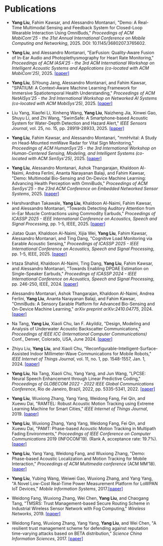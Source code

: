 <h1 id="publications"><i class="ion-ios-book"></i> Publications</h1>

- **Yang Liu**, Fahim Kawsar, and Alessandro Montanari, "Demo: A Real-Time Multimodal Sensing and Feedback System for Closed-Loop Wearable Interaction Using OmniBuds," *Proceedings of ACM MobiCom'25 - the 31st Annual International Conference on
Mobile Computing and Networking*, 2025. DOI: 10.1145/3680207.3765602.

- **Yang Liu**, and Alessandro Montanari, "EarFusion: Quality-Aware Fusion of In-Ear Audio and Photoplethysmography for Heart Rate Monitoring," *Proceedings of ACM IASA'25 - the 3rd ACM International Workshop on Intelligent Acoustic Systems and Applications (co-located with ACM MobiCom'25)*, 2025. [<font color="blue">[paper]</font>](https://dl.acm.org/doi/abs/10.1145/3737901.3768366)

- **Yang Liu**, SiYoung Jang, Alessandro Montanari, and Fahim Kawsar, "SPATIUM: A Context-Aware Machine Learning Framework for Immersive Spatiotemporal Health Understanding," *Proceedings of ACM NetAISys'25 - the 3rd International Workshop on Networked AI Systems (co-located with ACM MobiSys'25)*, 2025. [<font color="blue">[paper]</font>](https://dl.acm.org/doi/10.1145/3711875.3736686)

- Liu Yang, Xiaofei Li, Xinheng Wang, **Yang Liu**, Naizheng Jia, Xinwei Gao, Shuyu Li, and Zhi Wang, "SwimSafe: A Smartphone-based Acoustic System for Water-Depth Detection and Hazard Alert," *IEEE Sensors Journal*, vol. 25, no. 15, pp. 28919-28933, 2025. [<font color="blue">[paper]</font>](https://ieeexplore.ieee.org/abstract/document/11045239)
  
- **Yang Liu**, Fahim Kawsar, and Alessandro Montanari, "mmHvital: A Study on Head-Mounted mmWave Radar for Vital Sign Monitoring," *Proceedings of ACM HumanSys'25 - the 3rd International Workshop on Human-Centered Sensing, Modeling, and Intelligent Systems (co-located with ACM SenSys'25)*, 2025. [<font color="blue">[paper]</font>](https://dl.acm.org/doi/10.1145/3722570.3726889)

- **Yang Liu**, Alessandro Montanari, Ashok Thangarajan, Khaldoon Al-Naimi, Andrea Ferlini, Ananta Narayanan Balaji, and Fahim Kawsar, "Demo: Multimodal Bio-Sensing and On-Device Machine Learning: Advancing Health Perception with OmniBuds," *Proceedings of ACM SenSys'25 - the 23rd ACM Conference on Embedded Networked Sensor Systems*, 2025. [<font color="blue">[paper]</font>](https://dl.acm.org/doi/10.1145/3715014.3724367)

-  Harshvardhan Takawale, **Yang Liu**, Khaldoon Al-Naimi, Fahim Kawsar, and Alessandro Montanari, "Towards Detecting Auditory Attention from in-Ear Muscle Contractions using Commodity Earbuds," *Proceedings of ICASSP 2025 - IEEE International Conference on Acoustics, Speech and Signal Processing*, pp. 1-5, IEEE, 2025. [<font color="blue">[paper]</font>](https://ieeexplore.ieee.org/abstract/document/10889668)

-  Jiatao Quan, Khaldoon Al-Naimi, Xijia Wei, **Yang Liu**, Fahim Kawsar, Alessandro Montanari, and Ting Dang, "Cognitive Load Monitoring via Earable Acoustic Sensing," *Proceedings of ICASSP 2025 - IEEE International Conference on Acoustics, Speech and Signal Processing*, pp. 1-5, IEEE, 2025. [<font color="blue">[paper]</font>](https://ieeexplore.ieee.org/abstract/document/10887838)

-  Irtaza Shahid, Khaldoon Al-Naimi, Ting Dang, **Yang Liu**, Fahim Kawsar, and Alessandro Montanari, "Towards Enabling DPOAE Estimation on Single-Speaker Earbuds," *Proceedings of ICASSP 2024 - IEEE International Conference on Acoustics, Speech and Signal Processing*, pp. 246-250, IEEE, 2024. [<font color="blue">[paper]</font>](https://ieeexplore.ieee.org/document/10446436)

-  Alessandro Montanari, Ashok Thangarajan, Khaldoon Al-Naimi, Andrea Ferlini, **Yang Liu**, Ananta Narayanan Balaji, and Fahim Kawsar, "OmniBuds: A Sensory Earable Platform for Advanced Bio-Sensing and On-Device Machine Learning," *arXiv preprint arXiv:2410.04775*, 2024. [<font color="blue">[paper]</font>](https://arxiv.org/abs/2410.04775)

-  Na Tang, **Yang Liu**, Xiaoli Chu, Ian F. Akyildiz, "Design, Modeling and Analysis of Underwater Acoustic Backscatter Communications," *Proceedings of IEEE ICC (International Computer Communications)* Conf., Denver, Colorado, USA, June 2024. [<font color="blue">[paper]</font>](https://ieeexplore.ieee.org/document/10623056)

-  Zhiyu Liu, **Yang Liu**, and Xiaoli Chu, "Reconfigurable-Intelligent-Surface-Assisted Indoor Millimeter-Wave Communications for Mobile Robots," *IEEE Internet of Things Journal*, vol. 11, no. 1, pp. 1548-1557, Jan. 1, 2024. [<font color="blue">[paper]</font>](https://ieeexplore.ieee.org/document/10163913)

- **Yang Liu**, Na Tang, Xiaoli Chu, Yang Yang, and Jun Wang, "LPCSE: Neural Speech Enhancement through Linear Predictive Coding," *Proceedings of GLOBECOM 2022 - 2022 IEEE Global Communications Conference*, Rio de Janeiro, Brazil, 2022, pp. 5335-5341, 2022. [<font color="blue">[paper]</font>](https://ieeexplore.ieee.org/document/10001278)

-   **Yang Liu**, Wuxiong Zhang, Yang Yang, Weidong Fang, Fei Qin, and Xuewu Dai, "RAMTEL: Robust Acoustic Motion Tracking using Extreme Learning Machine for Smart Cities," *IEEE Internet of Things Journal*, 2019. [<font color="blue">[paper]</font>](https://ieeexplore.ieee.org/document/8660446)

-   **Yang Liu**, Wuxiong Zhang, Yang Yang, Weidong Fang, Fei Qin, and Xuewu Dai, "PAMT: Phase-based Acoustic Motion Tracking in Multipath Fading Environments," *Proceedings of IEEE Conference on Computer Communications* 2019 (INFOCOM’19). (Rank A, acceptance rate: 19.7%). [<font color="blue">[paper]</font>](https://ieeexplore.ieee.org/document/8737366)

-  **Yang Liu**, Yang Yang, Weidong Fang, and Wuxiong Zhang, "Demo: Phase-based Acoustic Localization and Motion Tracking for Mobile Interaction," *Proceedings of ACM Multimedia conference* (ACM MM’18). [<font color="blue">[paper]</font>](https://dl.acm.org/doi/10.1145/3240508.3241385)


-  **Yang Liu**, Yubing Wang, Weiwei Gao, Wuxiong Zhang, and Yang Yang, "A Novel Low-Cost Real-Time Power Measurement Platform for LoWPAN IoT Devices," *Mobile Information Systems*, 2017.[<font color="blue">[paper]</font>](https://onlinelibrary.wiley.com/doi/10.1155/2017/8713873)


-  Weidong Fang, Wuxiong Zhang, Wei Chen, **Yang Liu**, and Chaogang Tang, "TMSRS: Trust Management-based Secure Routing Scheme in Industrial Wireless Sensor Network with Fog Computing," *Wireless Networks*, 2019. [<font color="blue">[paper]</font>](https://link.springer.com/article/10.1007/s11276-019-02129-w)

-  Weidong Fang, Wuxiong Zhang, Yang Yang, **Yang Liu**, and Wei Chen, "A resilient trust management scheme for defending against reputation time-varying attacks based on BETA distribution," *Science China Information Sciences*, 2017. [<font color="blue">[paper]</font>](https://link.springer.com/article/10.1007/s11432-016-9028-0)








